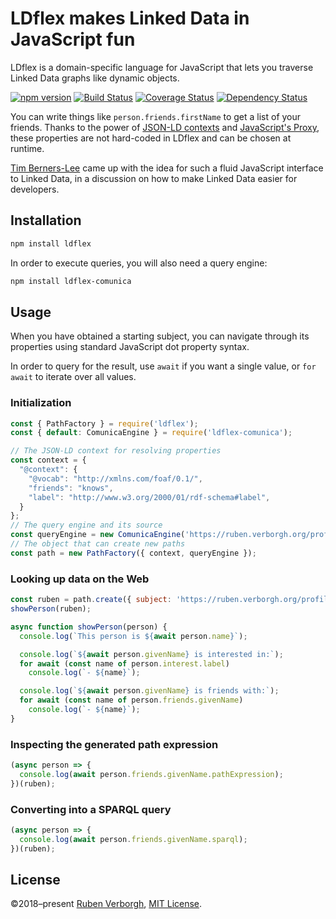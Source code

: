# LDflex makes Linked Data in JavaScript fun
LDflex is a domain-specific language for JavaScript
that lets you traverse Linked Data graphs like dynamic objects.

[![npm version](https://img.shields.io/npm/v/ldflex.svg)](https://www.npmjs.com/package/ldflex)
[![Build Status](https://travis-ci.org/RubenVerborgh/LDflex.svg?branch=master)](https://travis-ci.org/RubenVerborgh/LDflex)
[![Coverage Status](https://coveralls.io/repos/github/RubenVerborgh/LDflex/badge.svg?branch=master)](https://coveralls.io/github/RubenVerborgh/LDflex?branch=master)
[![Dependency Status](https://david-dm.org/RubenVerborgh/LDflex.svg)](https://david-dm.org/RubenVerborgh/LDflex)

You can write things like `person.friends.firstName`
to get a list of your friends.
Thanks to the power of [JSON-LD contexts](https://www.w3.org/TR/json-ld/#the-context)
and [JavaScript's Proxy](https://developer.mozilla.org/en-US/docs/Web/JavaScript/Reference/Global_Objects/Proxy),
these properties are not hard-coded in LDflex
and can be chosen at runtime.

[Tim Berners-Lee](https://www.w3.org/People/Berners-Lee/)
came up with the idea for such a fluid JavaScript interface to Linked Data,
in a discussion on how to make Linked Data easier for developers.

## Installation
```bash
npm install ldflex
```

In order to execute queries,
you will also need a query engine:
```bash
npm install ldflex-comunica
```

## Usage
When you have obtained a starting subject,
you can navigate through its properties
using standard JavaScript dot property syntax.

In order to query for the result,
use `await` if you want a single value,
or `for await` to iterate over all values.

### Initialization
```JavaScript
const { PathFactory } = require('ldflex');
const { default: ComunicaEngine } = require('ldflex-comunica');

// The JSON-LD context for resolving properties
const context = {
  "@context": {
    "@vocab": "http://xmlns.com/foaf/0.1/",
    "friends": "knows",
    "label": "http://www.w3.org/2000/01/rdf-schema#label",
  }
};
// The query engine and its source
const queryEngine = new ComunicaEngine('https://ruben.verborgh.org/profile/');
// The object that can create new paths
const path = new PathFactory({ context, queryEngine });
```

### Looking up data on the Web
```JavaScript
const ruben = path.create({ subject: 'https://ruben.verborgh.org/profile/#me' });
showPerson(ruben);

async function showPerson(person) {
  console.log(`This person is ${await person.name}`);

  console.log(`${await person.givenName} is interested in:`);
  for await (const name of person.interest.label)
    console.log(`- ${name}`);

  console.log(`${await person.givenName} is friends with:`);
  for await (const name of person.friends.givenName)
    console.log(`- ${name}`);
}
```

### Inspecting the generated path expression
```JavaScript
(async person => {
  console.log(await person.friends.givenName.pathExpression);
})(ruben);

```

### Converting into a SPARQL query
```JavaScript
(async person => {
  console.log(await person.friends.givenName.sparql);
})(ruben);

```

## License
©2018–present [Ruben Verborgh](https://ruben.verborgh.org/),
[MIT License](https://github.com/RubenVerborgh/LDflex/blob/master/LICENSE.md).
